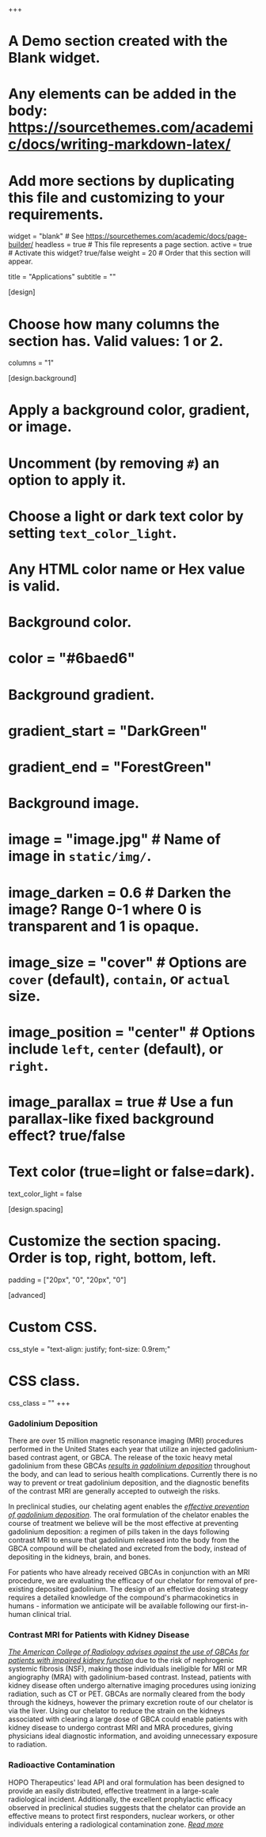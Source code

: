 +++
# A Demo section created with the Blank widget.
# Any elements can be added in the body: https://sourcethemes.com/academic/docs/writing-markdown-latex/
# Add more sections by duplicating this file and customizing to your requirements.

widget = "blank"  # See https://sourcethemes.com/academic/docs/page-builder/
headless = true  # This file represents a page section.
active = true  # Activate this widget? true/false
weight = 20  # Order that this section will appear.

title = "Applications"
subtitle = ""

[design]
  # Choose how many columns the section has. Valid values: 1 or 2.
  columns = "1"

[design.background]
  # Apply a background color, gradient, or image.
  #   Uncomment (by removing `#`) an option to apply it.
  #   Choose a light or dark text color by setting `text_color_light`.
  #   Any HTML color name or Hex value is valid.

  # Background color.
  # color = "#6baed6"

  # Background gradient.
  # gradient_start = "DarkGreen"
  # gradient_end = "ForestGreen"

  # Background image.
  # image = "image.jpg"  # Name of image in `static/img/`.
  # image_darken = 0.6  # Darken the image? Range 0-1 where 0 is transparent and 1 is opaque.
  # image_size = "cover"  #  Options are `cover` (default), `contain`, or `actual` size.
  # image_position = "center"  # Options include `left`, `center` (default), or `right`.
  # image_parallax = true  # Use a fun parallax-like fixed background effect? true/false

  # Text color (true=light or false=dark).
  text_color_light = false

[design.spacing]
  # Customize the section spacing. Order is top, right, bottom, left.
  padding = ["20px", "0", "20px", "0"]

[advanced]
 # Custom CSS.
 css_style = "text-align: justify; font-size: 0.9rem;"

 # CSS class.
 css_class = ""
+++


### Gadolinium Deposition
There are over 15 million magnetic resonance imaging (MRI) procedures performed in the United States each year that utilize an injected gadolinium-based contrast agent, or GBCA. The release of the toxic heavy metal gadolinium from these GBCAs *[results in gadolinium deposition](https://www.fda.gov/drugs/drug-safety-and-availability/fda-drug-safety-communication-fda-warns-gadolinium-based-contrast-agents-gbcas-are-retained-body)* throughout the body, and can lead to serious health complications. Currently there is no way to prevent or treat gadolinium deposition, and the diagnostic benefits of the contrast MRI are generally accepted to outweigh the risks.

In preclinical studies, our chelating agent enables the *[effective prevention of gadolinium deposition](https://doi.org/10.1038/s41598-018-22511-6)*. The oral formulation of the chelator enables the course of treatment we believe will be the most effective at preventing gadolinium deposition: a regimen of pills taken in the days following contrast MRI to ensure that gadolinium released into the body from the GBCA compound will be chelated and excreted from the body, instead of depositing in the kidneys, brain, and bones.

For patients who have already received GBCAs in conjunction with an MRI procedure, we are evaluating the efficacy of our chelator for removal of pre-existing deposited gadolinium. The design of an effective dosing strategy requires a detailed knowledge of the compound's pharmacokinetics in humans - information we anticipate will be available following our first-in-human clinical trial.


### Contrast MRI for Patients with Kidney Disease
*[The American College of Radiology advises against the use of GBCAs for patients with impaired kidney function](https://www.acr.org/-/media/ACR/Files/Clinical-Resources/Contrast_Media.pdf)* due to the risk of nephrogenic systemic fibrosis (NSF), making those individuals ineligible for MRI or MR angiography (MRA) with gadolinium-based contrast.  Instead, patients with kidney disease often undergo alternative imaging procedures using ionizing radiation, such as CT or PET. GBCAs are normally cleared from the body through the kidneys, however the primary excretion route of our chelator is via the liver. Using our chelator to reduce the strain on the kidneys associated with clearing a large dose of GBCA could enable patients with kidney disease to undergo contrast MRI and MRA procedures, giving physicians  ideal diagnostic information, and avoiding unnecessary exposure to radiation.



### Radioactive Contamination
HOPO Therapeutics' lead API and oral formulation has been designed to provide an easily distributed, effective treatment in a large-scale radiological incident. Additionally, the excellent prophylactic efficacy observed in preclinical studies suggests that the chelator can provide an effective means to protect first responders, nuclear workers, or other individuals entering a radiological contamination zone. *[Read more](/publication/an-early-2017/)*

